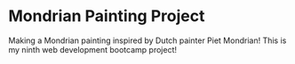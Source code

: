 # Mondrian Painting Project
Making a Mondrian painting inspired by Dutch painter Piet Mondrian! This is my ninth web development bootcamp project!
